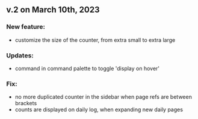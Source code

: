 ## v.2 on March 10th, 2023
### New feature:
  - customize the size of the counter, from extra small to extra large

### Updates:
  - command in command palette to toggle 'display on hover'
  
### Fix:
  - no more duplicated counter in the sidebar when page refs are between brackets
  - counts are displayed on daily log, when expanding new daily pages
